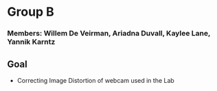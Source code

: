 # Group B

### Members: Willem De Veirman, Ariadna Duvall, Kaylee Lane, Yannik Karntz

## Goal
- Correcting Image Distortion of webcam used in the Lab
